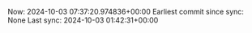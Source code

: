 Now: 2024-10-03 07:37:20.974836+00:00 Earliest commit since sync: None Last sync: 2024-10-03 01:42:31+00:00

